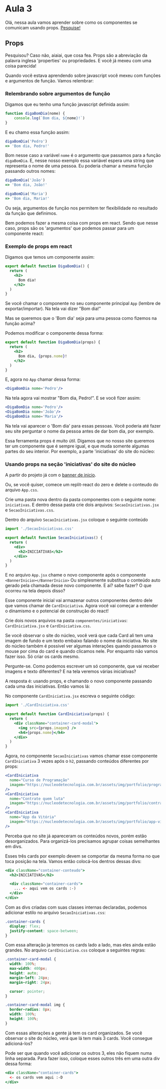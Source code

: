 # Aula 3
Olá, nessa aula vamos aprender sobre como os componentes se comunicam usando props. [Pesquise!](https://www.google.com/search?q=o+que+s%C3%A3o+props+em+react&sxsrf=APwXEdexYMeCedue1yKie2G2FJEADJ6Pig%3A1684070664733&ei=COFgZMW1LIHc1sQP-JiwsA0&ved=0ahUKEwjF2f2N9PT-AhUBrpUCHXgMDNYQ4dUDCBA&uact=5&oq=o+que+s%C3%A3o+props+em+react&gs_lcp=Cgxnd3Mtd2l6LXNlcnAQAzIFCAAQgAQyBQgAEIAEMgYIABAWEB46CggAEEcQ1gQQsAM6CggAEIoFELADEEM6BAgjECc6BwgjEIoFECc6BwgAEIoFEEM6EQguEIAEELEDEIMBEMcBENEDOggIABCABBCxAzoLCAAQgAQQsQMQgwE6BwgAEIAEEAo6CAgAEIoFELEDOgsIABAWEB4Q8QQQCjoICAAQFhAeEAo6BwgAEA0QgAQ6CQgAEA0QgAQQCjoICAAQHhANEA86CAgAEBYQHhAPSgQIQRgAUO0iWIRbYL1daANwAXgAgAGxAYgBshySAQQwLjI3mAEAoAEByAEKwAEB&sclient=gws-wiz-serp)

## Props
Pesquisou? Caso não, aiaiai, que cosa fea. Props são a abreviação da palavra inglesa 'properties' ou propriedades. E você já mexeu com uma coisa parecida!

Quando você estava aprendendo sobre javascript você mexeu com funções e argumentos de função. Vamos relembrar:

### Relembrando sobre argumentos de função
Digamos que eu tenho uma função javascript definida assim:

```js
function digaBomDia(nome) {
    console.log(`Bom dia, ${nome}!`)
}
```

E eu chamo essa função assim:

```js
digaBomDia('Pedro')
=> 'Bom dia, Pedro!'
```

Bom nesse caso a variável `nome` é o argumento que passamos para a função `digaBomDia`. E, nesse nosso exemplo essa variável espera uma string que representa o nome de uma pessoa. Eu poderia chamar a mesma função passando outros nomes:

```js
digaBomDia('João')
=> 'Bom dia, João!'

digaBomDia('Maria')
=> 'Bom dia, Maria!'
```

Ou seja, argumentos de função nos permitem ter flexibilidade no resultado da função que definimos.

Bem podemos fazer a mesma coisa com props em react. Sendo que nesse caso, props são os 'argumentos' que podemos passar para um componente react:

### Exemplo de props em react

Digamos que temos um componente assim:

```jsx
export default function DigaBomDia() {
  return (
    <h2>
      Bom dia!
    </h2>
  )
}
```

Se você chamar o componente no seu componente principal `App` (lembre de exportar/importar). Na tela vai dizer "Bom dia!"

Mas se queremos que o 'Bom dia' seja para uma pessoa como fizemos na função acima?

Podemos modificar o componente dessa forma:

```jsx
export default function DigaBomDia(props) {
  return (
    <h2>
      Bom dia, {props.nome}!
    </h2>
  )
}
```

E, agora no `App` chamar dessa forma:

```jsx
<DigaBomDia nome='Pedro'/>
```

Na tela agora vai mostrar "Bom dia, Pedro!". E se você fizer assim:

```jsx
<DigaBomDia nome='Pedro'/>
<DigaBomDia nome='João'/>
<DigaBomDia nome='Maria'/>
```

Na tela vai aparecer o 'Bom dia' para essas pessoas. Você poderia até fazer seu site perguntar o nome da pessoa antes de dar bom dia, por exemplo.

Essa ferramenta props é muito útil. Digamos que no nosso site queremos ter um componente que é sempre igual, e que muda somente algumas partes do seu interior. Por exemplo, a parte 'iniciativas' do site do núcleo:

### Usando props na seção 'iniciativas' do site do núcleo

A partir do projeto já com o [banner de inicio](https://github.com/tecMTST/intensivo-react-2023/blob/main/semana-2/criando_componente.md).

Ou, se você quiser, comece um replit-react do zero e delete o conteudo do arquivo `App.css`.

Crie uma pasta nova dentro da pasta componentes com o seguinte nome: `iniciativas`. E dentro dessa pasta crie dois arquivos: `SecaoIniciativas.jsx` e `SecaoIniciativas.css`.

Dentro do arquivo `SecaoIniciativas.jsx` coloque o seguinte conteúdo

```jsx
import './SecaoIniciativas.css'

export default function SecaoIniciativas() {
  return (
    <div>
      <h2>INICIATIVAS</h2>
    </div>
  )
}

```

E no arquivo `App.jsx` chame o novo componente após o componente `<BannerInicio></BannerInicio>` Ou simplesmente substitua o conteúdo auto gerado pela chamada desse novo componente. E ai? sabe fazer? O que ocorreu na tela depois disso?

Esse componente inicial vai armazenar outros componentes dentro dele que vamos chamar de `CardIniciativa`. Agora você vai começar a entender o dinamismo e o potencial de construção do react!

Crie dois novos arquivos na pasta `componentes/iniciativas`: `CardIniciativa.jsx` e `CardIniciativa.css`.

Se você observar o site do núcleo, você verá que cada Card ali tem uma imagem de fundo e um texto embaixo falando o nome da iniciativa. No site do núcleo também é possivel ver algumas interações quando passamos o mouse por cima do card e quando clicamos nele. Por enquanto não vamos fazer isso. Só criar os cards mesmo.

Pergunte-se. Como podemos escrever um só componente, que vai receber imagens e texto diferentes? E na tela veremos várias iniciativas?

A resposta é: usando props, e chamando o novo componente passando cada uma das iniciativas. Então vamos lá:

No componente `CardIniciativa.jsx` escreva o seguinte código:

```jsx
import './CardIniciativa.css'

export default function CardIniciativa(props) {
  return (
    <div className="container-card-modal">
      <img src={props.imagem} />
      <h4>{props.nome}</h4>
    </div>    
  )
}
```

Agora, no componente `SecaoIniciativas` vamos chamar esse componente `CardIniciativa` 3 vezes após o `h2`, passando conteúdos diferentes por props:

```jsx
<CardIniciativa
  nome="Curso de Programação"   
  imagem="https://nucleodetecnologia.com.br/assets/img/portfolio/programacao.png"
/>
<CardIniciativa
  nome="Contrate quem luta"   
  imagem="https://nucleodetecnologia.com.br/assets/img/portfolio/contrate.png"
/>
<CardIniciativa
  nome="App da Vitória"   
  imagem="https://nucleodetecnologia.com.br/assets/img/portfolio/app-vitoria.png"
/>
```

Perceba que no site já apareceram os conteúdos novos, porém estão desorganizados. Para organizá-los precisamos agrupar coisas semelhantes em divs.

Esses três cards por exemplo devem se comportar da mesma forma no que toca posição na tela. Vamos então colocá-los dentros dessas divs:

```jsx
<div className="container-conteudo">
  <h2>INICIATIVAS</h2>

  <div className="container-cards">
    ... <- aqui vem os cards :-)    
  </div>
</div>
```

Com as divs criadas com suas classes internas declaradas, podemos adicionar estilo no arquivo `SecaoIniciativas.css`:

```css
.container-cards {
  display: flex;
  justify-content: space-between;
}
```

Com essa alteração ja teremos os cards lado a lado, mas eles ainda estão grandes. No arquivo `CardIniciativa.css` coloque a seguintes regras:


```css
.container-card-modal {
  width: 100%;
  max-width: 400px;
  height: auto;
  margin-left: 24px;
  margin-right: 24px;

  cursor: pointer;
}

.container-card-modal img {
  border-radius: 8px;
  width: 100%;
  height: 100%;
}

```


Com essas alterações a gente já tem os card organizados. Se você observar o site do núcleo, verá que lá tem mais 3 cards. Você consegue adicioná-los?

Pode ser que quando você adicionar os outros 3, eles não fiquem numa linha separada. Para fazer isso, coloque esses outros três em uma outra div dessa forma:

```jsx
<div className="container-cards">
  <- os cards vem aqui :-D
</div>
```